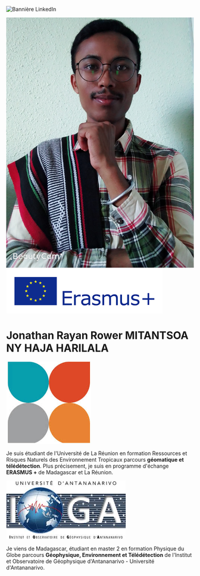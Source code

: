 ![Bannière LinkedIn](https://raw.githubusercontent.com/Nathan17reunion/PyDSAS_Reunion_Island/main/images/Banni%C3%A8re%20LinkedIn%20professionnel%20moderne%20marketing%20orange%20noir.png)

![Logo 2](https://raw.githubusercontent.com/Nathan17reunion/PyDSAS_Reunion_Island/main/images/MYXJ_20250308154044195_fast(1).jpg) ![Logo 3](https://raw.githubusercontent.com/Nathan17reunion/PyDSAS_Reunion_Island/main/images/Sans%20titre-1.png)

# Jonathan Rayan Rower MITANTSOA NY HAJA HARILALA

![Logo 1](https://raw.githubusercontent.com/Nathan17reunion/PyDSAS_Reunion_Island/main/images/images.jpg) 

Je suis étudiant de l'Université de La Réunion en formation Ressources et Risques Naturels des Environnement Tropicaux parcours **géomatique et télédétection**. Plus précisement, je suis en programme d'échange **ERASMUS +** de Madagascar et La Réunion. 

![Logo 4](https://raw.githubusercontent.com/Nathan17reunion/PyDSAS_Reunion_Island/main/images/Sans%20titre.jpg)

Je viens de Madagascar, étudiant en master 2 en formation Physique du Globe parcours **Géophysique, Environnement et Télédétection** de l'Institut et Observatoire de Géophysique d'Antananarivo - Université d'Antananarivo. 
